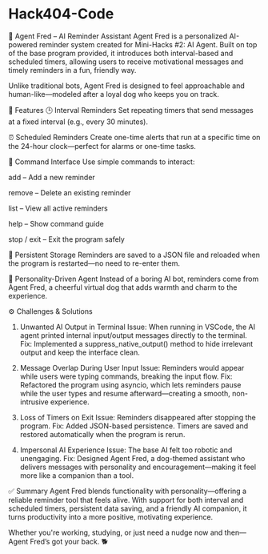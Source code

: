 # Hack404-Code

🐶 Agent Fred – AI Reminder Assistant
Agent Fred is a personalized AI-powered reminder system created for Mini-Hacks #2: AI Agent. Built on top of the base program provided, it introduces both interval-based and scheduled timers, allowing users to receive motivational messages and timely reminders in a fun, friendly way.

Unlike traditional bots, Agent Fred is designed to feel approachable and human-like—modeled after a loyal dog who keeps you on track.

🔧 Features
🕒 Interval Reminders
Set repeating timers that send messages at a fixed interval (e.g., every 30 minutes).

⏰ Scheduled Reminders
Create one-time alerts that run at a specific time on the 24-hour clock—perfect for alarms or one-time tasks.

💬 Command Interface
Use simple commands to interact:

add – Add a new reminder

remove – Delete an existing reminder

list – View all active reminders

help – Show command guide

stop / exit – Exit the program safely

💾 Persistent Storage
Reminders are saved to a JSON file and reloaded when the program is restarted—no need to re-enter them.

🐾 Personality-Driven Agent
Instead of a boring AI bot, reminders come from Agent Fred, a cheerful virtual dog that adds warmth and charm to the experience.

⚙️ Challenges & Solutions
1. Unwanted AI Output in Terminal
Issue: When running in VSCode, the AI agent printed internal input/output messages directly to the terminal.
Fix: Implemented a suppress_native_output() method to hide irrelevant output and keep the interface clean.

2. Message Overlap During User Input
Issue: Reminders would appear while users were typing commands, breaking the input flow.
Fix: Refactored the program using asyncio, which lets reminders pause while the user types and resume afterward—creating a smooth, non-intrusive experience.

3. Loss of Timers on Exit
Issue: Reminders disappeared after stopping the program.
Fix: Added JSON-based persistence. Timers are saved and restored automatically when the program is rerun.

4. Impersonal AI Experience
Issue: The base AI felt too robotic and unengaging.
Fix: Designed Agent Fred, a dog-themed assistant who delivers messages with personality and encouragement—making it feel more like a companion than a tool.

✅ Summary
Agent Fred blends functionality with personality—offering a reliable reminder tool that feels alive. With support for both interval and scheduled timers, persistent data saving, and a friendly AI companion, it turns productivity into a more positive, motivating experience.

Whether you're working, studying, or just need a nudge now and then—Agent Fred’s got your back. 🐕




